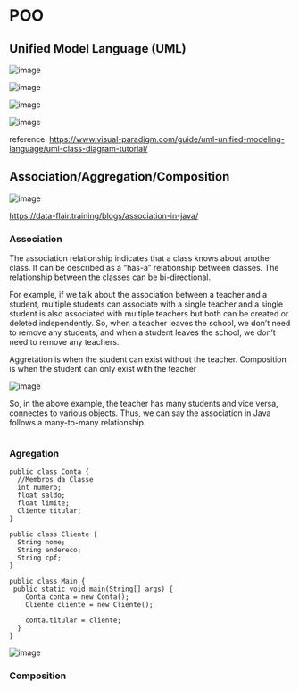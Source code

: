 # POO

## Unified Model Language (UML)

![image](https://github.com/user-attachments/assets/6e931d42-e9a8-4723-8ce6-88c027ebfff9)

![image](https://github.com/user-attachments/assets/5f1507c3-87ca-4fe4-bdf0-bf6663e9cd05)

![image](https://github.com/user-attachments/assets/b36deafd-d3bf-439b-8b47-c896ce9860c7)

![image](https://github.com/user-attachments/assets/a43a0d9d-9bf1-4d6a-ab85-6ae106dd6672)


reference:
https://www.visual-paradigm.com/guide/uml-unified-modeling-language/uml-class-diagram-tutorial/

## Association/Aggregation/Composition

![image](https://github.com/user-attachments/assets/971de66d-2ecc-4eb6-a80f-dd37b4c947bc)

https://data-flair.training/blogs/association-in-java/

### Association

The association relationship indicates that a class knows about another class. It can be described as a “has-a” relationship between classes. The relationship between the classes can be bi-directional.

For example, if we talk about the association between a teacher and a student, multiple students can associate with a single teacher and a single student is also associated with multiple teachers but both can be created or deleted independently. So, when a teacher leaves the school, we don’t need to remove any students, and when a student leaves the school, we don’t need to remove any teachers.

Aggretation is when the student can exist without the teacher.
Composition is when the student can only exist with the teacher

![image](https://github.com/user-attachments/assets/72abca30-0423-411d-b854-1a2a17a14bfe)


So, in the above example, the teacher has many students and vice versa, connectes to various objects. Thus, we can say the association in Java follows a many-to-many relationship.

```

```

### Agregation

```
public class Conta {
  //Membros da Classe
  int numero;
  float saldo;
  float limite;
  Cliente titular;
}

public class Cliente {
  String nome;
  String endereco;
  String cpf;
}

public class Main {
 public static void main(String[] args) {
    Conta conta = new Conta();
    Cliente cliente = new Cliente();

    conta.titular = cliente;
  }
}
```

![image](https://github.com/user-attachments/assets/86b3aa39-4190-46e7-ab28-424f218ebc70)


### Composition

```

```
